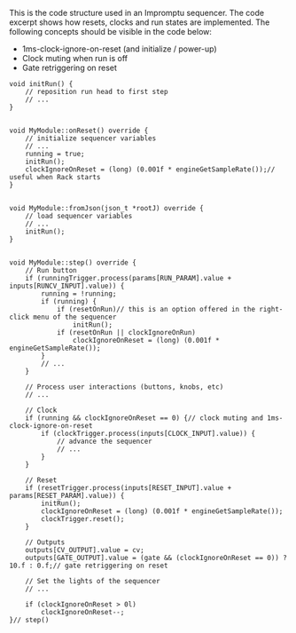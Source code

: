 This is the code structure used in an Impromptu sequencer. The code excerpt shows how resets, clocks and run states are implemented. The following concepts should be visible in the code below:
* 1ms-clock-ignore-on-reset (and initialize / power-up)
* Clock muting when run is off
* Gate retriggering on reset

```
void initRun() {
	// reposition run head to first step
	// ...
}


void MyModule::onReset() override {
	// initialize sequencer variables
	// ...
	running = true;
	initRun();
	clockIgnoreOnReset = (long) (0.001f * engineGetSampleRate());// useful when Rack starts
}


void MyModule::fromJson(json_t *rootJ) override {
	// load sequencer variables
	// ...
	initRun();
}


void MyModule::step() override {
	// Run button
	if (runningTrigger.process(params[RUN_PARAM].value + inputs[RUNCV_INPUT].value)) {
		running = !running;
		if (running) {
			if (resetOnRun)// this is an option offered in the right-click menu of the sequencer
				initRun();
			if (resetOnRun || clockIgnoreOnRun)
				clockIgnoreOnReset = (long) (0.001f * engineGetSampleRate());
		}
		// ...
	}

	// Process user interactions (buttons, knobs, etc)
	// ...
	
	// Clock
	if (running && clockIgnoreOnReset == 0) {// clock muting and 1ms-clock-ignore-on-reset
		if (clockTrigger.process(inputs[CLOCK_INPUT].value)) {
			// advance the sequencer
			// ...
		}
	}	
	
	// Reset
	if (resetTrigger.process(inputs[RESET_INPUT].value + params[RESET_PARAM].value)) {
		initRun();
		clockIgnoreOnReset = (long) (0.001f * engineGetSampleRate());
		clockTrigger.reset();
	}
	
	// Outputs
	outputs[CV_OUTPUT].value = cv;
	outputs[GATE_OUTPUT].value = (gate && (clockIgnoreOnReset == 0)) ? 10.f : 0.f;// gate retriggering on reset
			
	// Set the lights of the sequencer 
	// ...
			
	if (clockIgnoreOnReset > 0l)
		clockIgnoreOnReset--;
}// step()

```
